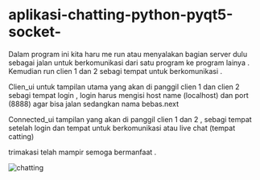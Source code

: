 # aplikasi-chatting-python-pyqt5-socket-
Dalam program ini kita haru me run atau menyalakan bagian server dulu
sebagai jalan untuk berkomunikasi dari satu program ke program lainya .
Kemudian run clien 1 dan 2 sebagi tempat untuk berkomunikasi .

Clien_ui untuk tampilan utama yang akan di panggil clien 1 dan clien 2 sebagi tempat
login , login harus mengisi host name (localhost) dan port (8888) agar bisa jalan
sedangkan nama bebas.next

Connected_ui tampilan yang akan di panggil clien 1 dan 2 , sebagi tempat setelah
login dan tempat untuk berkomunikasi atau live chat (tempat catting)

trimakasi telah mampir semoga bermanfaat .


![chatting](https://raw.githubusercontent.com/zakafahmi/aplikasi-chatting-python-pyqt5-socket-/main/chatting.png)
